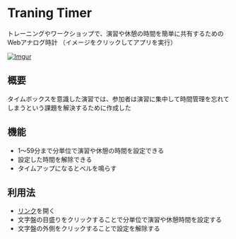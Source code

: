 
Traning Timer
====

トレーニングやワークショップで、演習や休憩の時間を簡単に共有するためのWebアナログ時計
（イメージをクリックしてアプリを実行）

[![Imgur](https://i.imgur.com/803zVzh.png)](https://hirowada0923.github.io/training_timer/index.html)

## 概要
タイムボックスを意識した演習では、参加者は演習に集中して時間管理を忘れてしまうという課題を解決するために作成した

## 機能
- 1〜59分まで分単位で演習や休憩の時間を設定できる
- 設定した時間を解除できる
- タイムアップになるとベルを鳴らす

## 利用法
- [リンク](https://hirowada0923.github.io/training_timer/index.html)を開く
- 文字盤の目盛りをクリックすることで分単位で演習や休憩時間を設定する
- 文字盤の外側をクリックすることで設定を解除する
